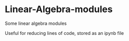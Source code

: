 # Linear-Algebra-modules
Some linear algebra modules

Useful for reducing lines of code, 
stored as an ipynb file

